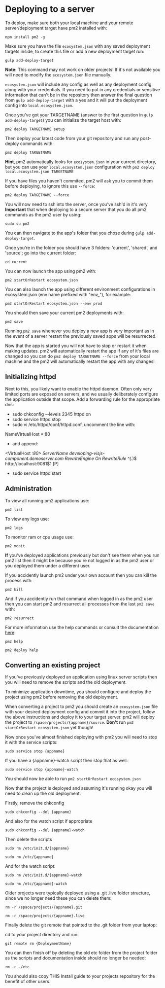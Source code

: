 # Deploying to a server

To deploy, make sure both your local machine and your remote server/deployment target have pm2 installed with:

`npm install pm2 -g`

Make sure you have the file `ecosystem.json` with any saved deployment targets inside, to create this file or add a new deployment target run:

`gulp add-deploy-target`

**Note:** This command may not work on older projects! If it's not available you will need to modify the `ecosystem.json` file manually.

`ecosystem.json` will include any config as well as any deployment config along with your credentials. If you need to put in any credentials or sensitive information that can't be in the repository then answer the final question from `gulp add-deploy-target` with a yes and it will put the deployment config into `local.ecosystem.json`.

Once you've got your TARGETNAME (answer to the first question in `gulp add-deploy-target`) you can initialize the target host with:

`pm2 deploy TARGETNAME setup`

Then deploy your latest code from your git repository and run any post-deploy commands with:

`pm2 deploy TARGETNAME`

**Hint**, pm2 automatically looks for `ecosystem.json` in your current directory, but you can use your `local.ecosystem.json` configuration with `pm2 deploy local.ecosystem.json TARGETNAME`

If you have files you haven't commited, pm2 will ask you to commit them before deploying, to ignore this use `--force`:

`pm2 deploy TARGETNAME --force`

You will now need to ssh into the server, once you've ssh'd in it's very **Important** that when deploying to a secure server that you do all pm2 commands as the pm2 user by using:

`sudo su pm2`

You can then navigate to the app's folder that you chose during `gulp add-deploy-target`.

Once you're in the folder you should have 3 folders: 'current',  'shared', and 'source'; go into the current folder:

`cd current`

You can now launch the app using pm2 with:

`pm2 startOrRestart ecosystem.json`

You can also launch the app using different environment configurations in ecosystem.json (env name prefixed with "env_"), for example:

`pm2 startOrRestart ecosystem.json --env prod`

You should then save your current pm2 deployments with:

`pm2 save`

Running `pm2 save` whenever you deploy a new app is very important as in the event of a server restart the previously saved apps will be resurrected.

Now that the app is started you will not have to stop or restart it when making updates. pm2 will automatically restart the app if any of it's files are changed so you can do `pm2 deploy TARGETNAME --force` from your local machine and the pm2 will automatically restart the app with any changes!

## Initializing httpd

Next to this, you likely want to enable the httpd daemon. Often only very limited ports are exposed on servers, and we usually deliberately configure the application outside that scope. Add a forwarding rule for the appropriate dns:

- sudo chkconfig --levels 2345 httpd on
- sudo service httpd stop
- sudo vi /etc/httpd/conf/httpd.conf, uncomment the line with:

NameVirtualHost *:80

- and append:

<VirtualHost *:80>
  ServerName developing-visjs-component.demoserver.com
  RewriteEngine On
  RewriteRule ^(.*)$ http://localhost:9081$1 [P]
</VirtualHost>

- sudo service httpd start

## Administration

To view all running pm2 applications use:

`pm2 list`

To view any logs use:

`pm2 logs`

To monitor ram or cpu usage use:

`pm2 monit`

**If** you've deployed applications previously but don't see them when you run pm2 list then it might be because you're not logged in as the pm2 user or you deployed them under a different user.

If you accidently launch pm2 under your own account then you can kill the process with:

`pm2 kill`

And if you accidently run that command when logged in as the pm2 user then you can start pm2 and resurrect all processes from the last `pm2 save` with:

`pm2 resurrect`

For more information use the help commands or consult the documentation [here](http://pm2.keymetrics.io/docs/usage/quick-start/):

`pm2 help`

`pm2 deploy help`

## Converting an existing project

If you've previously deployed an application using linux server scripts then you will need to remove the scripts and the old deployment.

To minimize application downtime, you should configure and deploy the project using pm2 before removing the old deployment.

When converting a project to pm2 you should create an `ecosystem.json` file with your desired deployment config and commit it into the project, follow the above instructions and deploy it to your target server. pm2 will deploy the project to `/space/projects/{appname}/source`. **Don't** run `pm2 startOrRestart ecosystem.json` yet though!

Now once you've almost finished deploying with pm2 you will need to stop it with the service scripts:

`sudo service stop {appname}`

If you have a {appname}-watch script then stop that as well:

`sudo service stop {appname}-watch`

You should now be able to run `pm2 startOrRestart ecosystem.json`

Now that the project is deployed and assuming it's running okay you will need to clean up the old deployment.

Firstly, remove the chkconfig

`sudo chkconfig --del {appname}`

And also for the watch script if appropriate

`sudo chkconfig --del {appname}-watch`

Then delete the scripts

`sudo rm /etc/init.d/{appname}`

`sudo rm /etc/{appname}`

And for the watch script:

`sudo rm /etc/init.d/{appname}-watch`

`sudo rm /etc/{appname}-watch`

Older projects were typically deployed using a .git .live folder structure, since we no longer need these you can delete them:

`rm -r /space/projects/{appname}.git`

`rm -r /space/projects/{appname}.live`

Finally delete the git remote that pointed to the .git folder from your laptop:

cd to your project directory and run:

`git remote rm {DeploymentName}`

You can then finish off by deleting the old etc folder from the project folder as the scripts and documentation inside should no longer be needed:

`rm -r ./etc`

You should also copy THIS Install guide to your projects repository for the benefit of other users.

